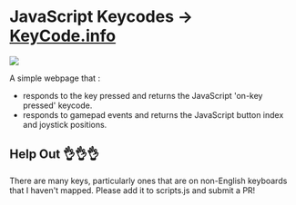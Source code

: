 # JavaScript Keycodes → [KeyCode.info](https://keycode.info)

![](http://wes.io/sQyC/content.gif)

A simple webpage that :
- responds to the key pressed and returns the JavaScript 'on-key pressed' keycode.
- responds to gamepad events and returns the JavaScript button index and joystick positions.

## Help Out :ok_hand::ok_hand::ok_hand:

There are many keys, particularly ones that are on non-English keyboards that I haven't mapped. Please add it to scripts.js and submit a PR! 

